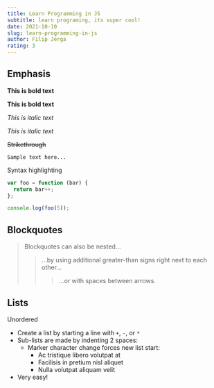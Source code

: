 ```yaml
---
title: Learn Programming in JS
subtitle: learn programing, its super cool!
date: 2021-10-10
slug: learn-programming-in-js
author: Filip Jerga
rating: 3
---
```


## Emphasis

**This is bold text**

__This is bold text__

*This is italic text*

_This is italic text_

~~Strikethrough~~

```
Sample text here...
```

Syntax highlighting

``` js
var foo = function (bar) {
  return bar++;
};

console.log(foo(5));
```


## Blockquotes


> Blockquotes can also be nested...
>> ...by using additional greater-than signs right next to each other...
> > > ...or with spaces between arrows.


## Lists

Unordered

+ Create a list by starting a line with `+`, `-`, or `*`
+ Sub-lists are made by indenting 2 spaces:
  - Marker character change forces new list start:
    * Ac tristique libero volutpat at
    + Facilisis in pretium nisl aliquet
    - Nulla volutpat aliquam velit
+ Very easy!
